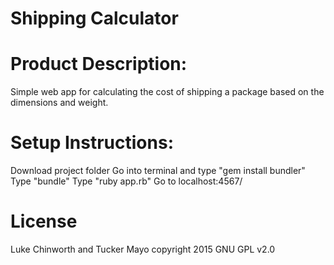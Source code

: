 Shipping Calculator
===================

Product Description:
====================

Simple web app for calculating the cost of shipping a package based on the dimensions and weight.

Setup Instructions:
===================

Download project folder
Go into terminal and type "gem install bundler"
Type "bundle"
Type "ruby app.rb"
Go to localhost:4567/

License
=======

Luke Chinworth and Tucker Mayo copyright 2015 GNU GPL v2.0
